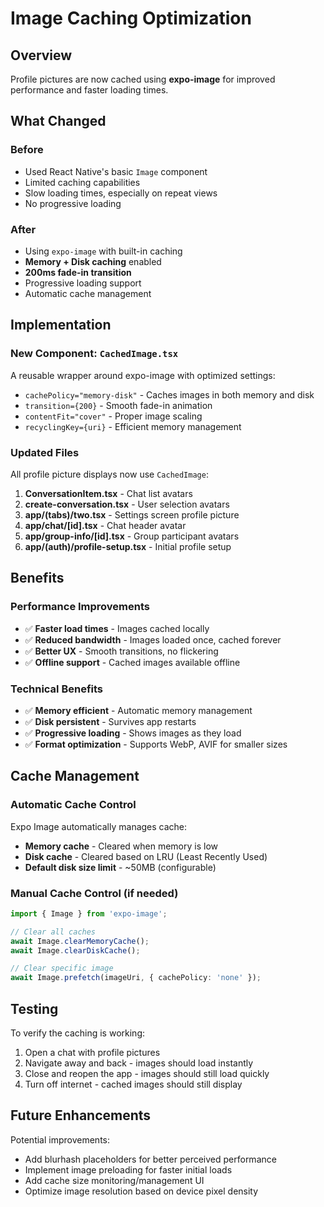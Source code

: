 # Image Caching Optimization

## Overview
Profile pictures are now cached using **expo-image** for improved performance and faster loading times.

## What Changed

### Before
- Used React Native's basic `Image` component
- Limited caching capabilities
- Slow loading times, especially on repeat views
- No progressive loading

### After
- Using `expo-image` with built-in caching
- **Memory + Disk caching** enabled
- **200ms fade-in transition**
- Progressive loading support
- Automatic cache management

## Implementation

### New Component: `CachedImage.tsx`
A reusable wrapper around expo-image with optimized settings:
- `cachePolicy="memory-disk"` - Caches images in both memory and disk
- `transition={200}` - Smooth fade-in animation
- `contentFit="cover"` - Proper image scaling
- `recyclingKey={uri}` - Efficient memory management

### Updated Files
All profile picture displays now use `CachedImage`:

1. **ConversationItem.tsx** - Chat list avatars
2. **create-conversation.tsx** - User selection avatars
3. **app/(tabs)/two.tsx** - Settings screen profile picture
4. **app/chat/[id].tsx** - Chat header avatar
5. **app/group-info/[id].tsx** - Group participant avatars
6. **app/(auth)/profile-setup.tsx** - Initial profile setup

## Benefits

### Performance Improvements
- ✅ **Faster load times** - Images cached locally
- ✅ **Reduced bandwidth** - Images loaded once, cached forever
- ✅ **Better UX** - Smooth transitions, no flickering
- ✅ **Offline support** - Cached images available offline

### Technical Benefits
- ✅ **Memory efficient** - Automatic memory management
- ✅ **Disk persistent** - Survives app restarts
- ✅ **Progressive loading** - Shows images as they load
- ✅ **Format optimization** - Supports WebP, AVIF for smaller sizes

## Cache Management

### Automatic Cache Control
Expo Image automatically manages cache:
- **Memory cache** - Cleared when memory is low
- **Disk cache** - Cleared based on LRU (Least Recently Used)
- **Default disk size limit** - ~50MB (configurable)

### Manual Cache Control (if needed)
```typescript
import { Image } from 'expo-image';

// Clear all caches
await Image.clearMemoryCache();
await Image.clearDiskCache();

// Clear specific image
await Image.prefetch(imageUri, { cachePolicy: 'none' });
```

## Testing
To verify the caching is working:
1. Open a chat with profile pictures
2. Navigate away and back - images should load instantly
3. Close and reopen the app - images should still load quickly
4. Turn off internet - cached images should still display

## Future Enhancements
Potential improvements:
- Add blurhash placeholders for better perceived performance
- Implement image preloading for faster initial loads
- Add cache size monitoring/management UI
- Optimize image resolution based on device pixel density

